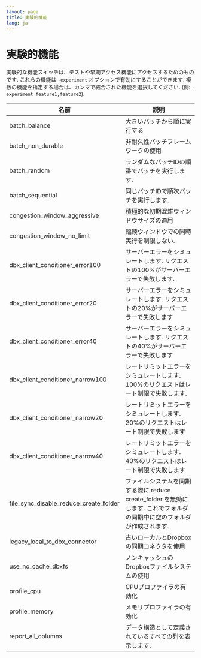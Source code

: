 ```yaml
---
layout: page
title: 実験的機能
lang: ja
---
```


# 実験的機能

実験的な機能スイッチは、テストや早期アクセス機能にアクセスするためのものです. これらの機能は `-experiment` オプションで有効にすることができます. 複数の機能を指定する場合は、カンマで結合された機能を選択してください. (例: `-experiment feature1,feature2`).

| 名前                                   | 説明                                                                                                                    |
|----------------------------------------|-------------------------------------------------------------------------------------------------------------------------|
| batch_balance                          | 大きいバッチから順に実行する                                                                                            |
| batch_non_durable                      | 非耐久性バッチフレームワークの使用                                                                                      |
| batch_random                           | ランダムなバッチIDの順番でバッチを実行します.                                                                           |
| batch_sequential                       | 同じバッチIDで順次バッチを実行します.                                                                                   |
| congestion_window_aggressive           | 積極的な初期混雑ウィンドウサイズの適用                                                                                  |
| congestion_window_no_limit             | 輻輳ウィンドウでの同時実行を制限しない.                                                                                 |
| dbx_client_conditioner_error100        | サーバーエラーをシミュレートします. リクエストの100%がサーバーエラーで失敗します.                                       |
| dbx_client_conditioner_error20         | サーバーエラーをシミュレートします. リクエストの20%がサーバーエラーで失敗します                                         |
| dbx_client_conditioner_error40         | サーバーエラーをシミュレートします. リクエストの40%がサーバーエラーで失敗します                                         |
| dbx_client_conditioner_narrow100       | レートリミットエラーをシミュレートします. 100%のリクエストはレート制限で失敗します.                                     |
| dbx_client_conditioner_narrow20        | レートリミットエラーをシミュレートします. 20%のリクエストはレート制限で失敗します                                       |
| dbx_client_conditioner_narrow40        | レートリミットエラーをシミュレートします. 40%のリクエストはレート制限で失敗します                                       |
| file_sync_disable_reduce_create_folder | ファイルシステムを同期する際に reduce create_folder を無効にします. これでフォルダの同期中に空のフォルダが作成されます. |
| legacy_local_to_dbx_connector          | 古いローカルとDropboxの同期コネクタを使用                                                                               |
| use_no_cache_dbxfs                     | ノンキャッシュのDropboxファイルシステムの使用                                                                           |
| profile_cpu                            | CPUプロファイラの有効化                                                                                                 |
| profile_memory                         | メモリプロファイラの有効化                                                                                              |
| report_all_columns                     | データ構造として定義されているすべての列を表示します.                                                                   |


